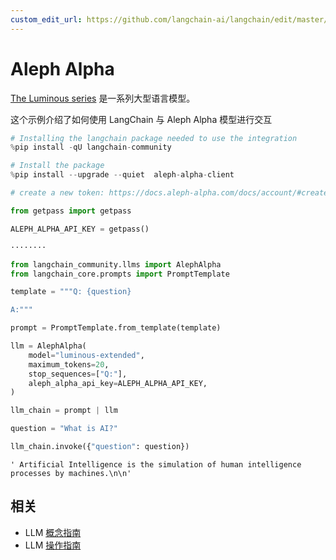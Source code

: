 ```yaml
---
custom_edit_url: https://github.com/langchain-ai/langchain/edit/master/docs/docs/integrations/llms/aleph_alpha.ipynb
---
```


# Aleph Alpha

[The Luminous series](https://docs.aleph-alpha.com/docs/introduction/luminous/) 是一系列大型语言模型。

这个示例介绍了如何使用 LangChain 与 Aleph Alpha 模型进行交互


```python
# Installing the langchain package needed to use the integration
%pip install -qU langchain-community
```


```python
# Install the package
%pip install --upgrade --quiet  aleph-alpha-client
```


```python
# create a new token: https://docs.aleph-alpha.com/docs/account/#create-a-new-token

from getpass import getpass

ALEPH_ALPHA_API_KEY = getpass()
```
```output
········
```

```python
from langchain_community.llms import AlephAlpha
from langchain_core.prompts import PromptTemplate
```


```python
template = """Q: {question}

A:"""

prompt = PromptTemplate.from_template(template)
```


```python
llm = AlephAlpha(
    model="luminous-extended",
    maximum_tokens=20,
    stop_sequences=["Q:"],
    aleph_alpha_api_key=ALEPH_ALPHA_API_KEY,
)
```


```python
llm_chain = prompt | llm
```


```python
question = "What is AI?"

llm_chain.invoke({"question": question})
```



```output
' Artificial Intelligence is the simulation of human intelligence processes by machines.\n\n'
```

## 相关

- LLM [概念指南](/docs/concepts/#llms)
- LLM [操作指南](/docs/how_to/#llms)